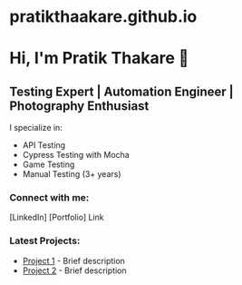 # pratikthaakare.github.io
# Hi, I'm Pratik Thakare 👋

## Testing Expert | Automation Engineer | Photography Enthusiast

I specialize in:
* API Testing
* Cypress Testing with Mocha
* Game Testing
* Manual Testing (3+ years)

### Connect with me:
[LinkedIn]
[Portfolio] Link

### Latest Projects:
* [Project 1](link) - Brief description
* [Project 2](link) - Brief description 

